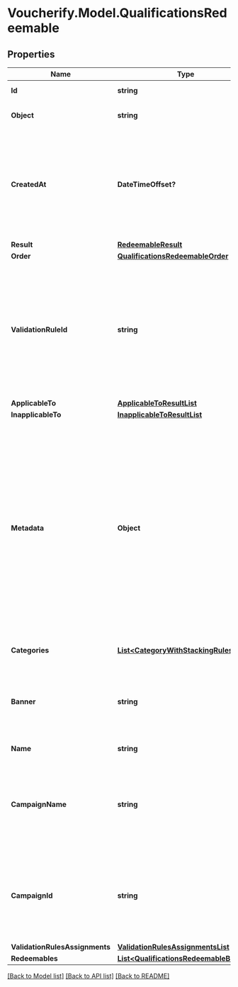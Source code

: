 # Voucherify.Model.QualificationsRedeemable

## Properties

Name | Type | Description | Notes
------------ | ------------- | ------------- | -------------
**Id** | **string** | Id of the redeemable. | [optional] 
**Object** | **string** | Object type of the redeemable. | [optional] 
**CreatedAt** | **DateTimeOffset?** | Timestamp representing the date and time when the object was created. The value is shown in the ISO 8601 format. | [optional] 
**Result** | [**RedeemableResult**](RedeemableResult.md) |  | [optional] 
**Order** | [**QualificationsRedeemableOrder**](QualificationsRedeemableOrder.md) |  | [optional] 
**ValidationRuleId** | **string** | A unique validation rule identifier assigned by the Voucherify API. The validation rule is verified before points are added to the balance. | [optional] 
**ApplicableTo** | [**ApplicableToResultList**](ApplicableToResultList.md) |  | [optional] 
**InapplicableTo** | [**InapplicableToResultList**](InapplicableToResultList.md) |  | [optional] 
**Metadata** | **Object** | The metadata object stores all custom attributes assigned to the product. A set of key/value pairs that you can attach to a product object. It can be useful for storing additional information about the product in a structured format. | [optional] 
**Categories** | [**List&lt;CategoryWithStackingRulesType&gt;**](CategoryWithStackingRulesType.md) | List of category information. | [optional] 
**Banner** | **string** | Name of the earning rule. This is displayed as a header for the earning rule in the Dashboard. | [optional] 
**Name** | **string** | Name of the redeemable. | [optional] 
**CampaignName** | **string** | Name of the campaign associated to the redeemable. This field is available only if object is not &#x60;campaign&#x60; | [optional] 
**CampaignId** | **string** | Id of the campaign associated to the redeemable. This field is available only if object is not &#x60;campaign&#x60; | [optional] 
**ValidationRulesAssignments** | [**ValidationRulesAssignmentsList**](ValidationRulesAssignmentsList.md) |  | [optional] 
**Redeemables** | [**List&lt;QualificationsRedeemableBase&gt;**](QualificationsRedeemableBase.md) |  | [optional] 

[[Back to Model list]](../README.md#documentation-for-models) [[Back to API list]](../README.md#documentation-for-api-endpoints) [[Back to README]](../README.md)

